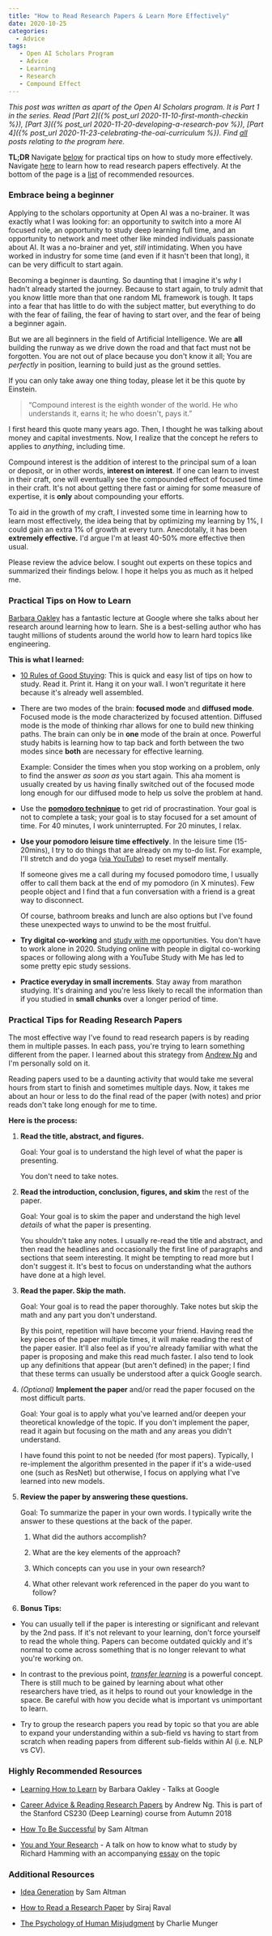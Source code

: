 ```yaml
---
title: "How to Read Research Papers & Learn More Effectively"
date: 2020-10-25
categories:
  - Advice
tags:
   - Open AI Scholars Program
   - Advice
   - Learning
   - Research
   - Compound Effect
---
```

*This post was written as apart of the Open AI Scholars program. It is Part 1 in the series. Read [Part 2]({% post_url 2020-11-10-first-month-checkin %}), [Part 3]({% post_url 2020-11-20-developing-a-research-pov %}), [Part 4]({% post_url 2020-11-23-celebrating-the-oai-curriculum %}). Find [all](/tags/#open-ai-scholars-program) posts relating to the program here.*

**TL;DR** Navigate [below](#practical-tips-on-how-to-learn) for practical tips on how to study more effectively. Navigate [here](#practical-tips-for-reading-research-papers) to learn how to read research papers effectively. At the bottom of the page is a [list](#highly-recommended-resources) of recommended resources.

### Embrace being a beginner

Applying to the scholars opportunity at Open AI was a no-brainer. It was exactly what I was looking for: an opportunity to switch into a more AI focused role, an opportunity to study deep learning full time, and an opportunity to network and meet other like minded individuals passionate about AI. It was a no-brainer and yet, *still* intimidating. When you have worked in industry for some time (and even if it hasn't been that long), it can be very difficult to start again.

Becoming a beginner is daunting. So daunting that I imagine it's *why* I hadn't already started the journey. Because to start again, to truly admit that you know little more than that one random ML framework is tough. It taps into a fear that has little to do with the subject matter, but everything to do with the fear of failing, the fear of having to start over, and the fear of being a beginner again.

But we are all beginners in the field of Artificial Intelligence. We are **all** building the runway as we drive down the road and that fact must not be forgotten. You are not out of place because you don't know it all; You are *perfectly* in position, learning to build just as the ground settles.

If you can only take away one thing today, please let it be this quote by Einstein.

>“Compound interest is the eighth wonder of the world. He who understands it, earns it; he who doesn't, pays it.”

I first heard this quote many years ago. Then, I thought he was talking about money and capital investments. Now, I realize that the concept he refers to applies to *anything*, including time.

Compound interest is the addition of interest to the principal sum of a loan or deposit, or in other words, **interest on interest**. If one can learn to invest in their craft, one will eventually see the compounded effect of focused time in their craft. It's not about getting there fast or aiming for some measure of expertise, it is **only** about compounding your efforts.

To aid in the growth of my craft, I invested some time in learning how to learn most effectively, the idea being that by optimizing my learning by 1%, I could gain an extra 1% of growth at every turn. Anecdotally, it has been **extremely effective.** I'd argue I'm at least 40-50% more effective then usual.

Please review the advice below. I sought out experts on these topics and summarized their findings below. I hope it helps you as much as it helped me.

### Practical Tips on How to Learn

[Barbara Oakley](https://www.youtube.com/watch?v=vd2dtkMINIw&ab_channel=TalksatGoogle) has a fantastic lecture at Google where she talks about her research around learning how to learn. She is a best-selling author who has taught millions of students around the world how to learn hard topics like engineering.

**This is what I learned:**

- [10 Rules of Good Stuying](http://www.math.toronto.edu/nhoell/10rules-of-studying.pdf): This is quick and easy list of tips on how to study. Read it. Print it. Hang it on your wall. I won't reguritate it here because it's already well assembled.

- There are two modes of the brain: **focused mode** and **diffused mode**. Focused mode is the mode characterized by focused attention. Diffused mode is the mode of thinking rhar allows for one to build new thinking paths. The brain can only be in **one** mode of the brain at once. Powerful study habits is learning how to tap back and forth between the two modes since **both** are necessary for effective learning.
  
    Example: Consider the times when you stop working on a problem, only to find the answer *as soon as* you start again. This aha moment is usually created by us having finally switched out of the focused mode long enough for our diffused mode to help us solve the problem at hand.

- Use the **[pomodoro technique](https://todoist.com/productivity-methods/pomodoro-technique)** to get rid of procrastination. Your goal is not to complete a task; your goal is to stay focused for a set amount of time. For 40 minutes, I work uninterrupted. For 20 minutes, I relax.

- **Use your pomodoro leisure time effectively**. In the leisure time (15-20mins), I try to do things that are already on my to-do list. For example, I'll stretch and do yoga ([via YouTube](https://www.youtube.com/watch?v=Yzm3fA2HhkQ&t=361s&ab_channel=YogaWithAdriene)) to reset myself mentally.

    If someone gives me a call during my focused pomodoro time, I usually offer to call them back at the end of my pomodoro (in X minutes). Few people object and I find that a fun conversation with a friend is a great way to disconnect.

    Of course, bathroom breaks and lunch are also options but I've found these unexpected ways to unwind to be the most fruitful.

- **Try digital co-working** and [study with me](https://www.youtube.com/watch?v=V9JKThFZmio&ab_channel=MDprospect) opportunities. You don't have to work alone in 2020. Studying online with people in digital co-working spaces or following along with a YouTube Study with Me has led to some pretty epic study sessions.

- **Practice everyday in small increments**. Stay away from marathon studying. It's draining and you're less likely to recall the information than if you studied in **small chunks** over a longer period of time.

### Practical Tips for Reading Research Papers

The most effective way I've found to read research papers is by reading them in multiple passes. In each pass, you're trying to learn something different from the paper. I learned about this strategy from [Andrew Ng](https://www.youtube.com/watch?v=733m6qBH-jI&ab_channel=stanfordonline) and I'm personally sold on it.

Reading papers used to be a daunting activity that would take me several hours from start to finish and sometimes multiple days. Now, it takes me about an hour or less to do the final read of the paper (with notes) and prior reads don't take long enough for me to time.

**Here is the process:**

1. **Read the title, abstract, and figures.**

    Goal: Your goal is to understand the high level of what the paper is presenting.

    You don't need to take notes.

2. **Read the introduction, conclusion, figures, and skim** the rest of the paper.

    Goal: Your goal is to skim the paper and understand the high level *details* of what the paper is presenting.

    You shouldn't take any notes. I usually re-read the title and abstract, and then read the headlines and occasionally the first line of paragraphs and sections that seem interesting. It might be tempting to read more but I don't suggest it. It's best to focus on understanding what the authors have done at a high level.

3. **Read the paper. Skip the math.**

    Goal: Your goal is to read the paper thoroughly. Take notes but skip the math and any part you don't understand.

    By this point, repetition will have become your friend. Having read the key pieces of the paper multiple times, it will make reading the rest of the paper easier. It'll also feel as if you're already familiar with what the paper is proposing and make this read much faster. I also tend to look up any definitions that appear (but aren't defined) in the paper; I find that these terms can usually be understood after a quick Google search.

4. *(Optional)* **Implement the paper** and/or read the paper focused on the most difficult parts.

    Goal: Your goal is to apply what you've learned and/or deepen your theoretical knowledge of the topic. If you don't implement the paper, read it again but focusing on the math and any areas you didn't understand.

    I have found this point to not be needed (for most papers). Typically, I re-implement the algorithm presented in the paper if it's a wide-used one (such as ResNet) but otherwise, I focus on applying what I've learned into new models.

5. **Review the paper by answering these questions.**

    Goal: To summarize the paper in your own words. I typically write the answer to these questions at the back of the paper.

    1. What did the authors accomplish?

    2. What are the key elements of the approach?

    3. Which concepts can you use in your own research?

    4. What other relevant work referenced in the paper do you want to follow?

6. **Bonus Tips:**

- You can usually tell if the paper is interesting or significant and relevant by the 2nd pass. If it's not relevant to your learning, don't force yourself to read the whole thing. Papers can become outdated quickly and it's normal to come across something that is no longer relevant to what you're working on.

- In contrast to the previous point, *[transfer learning](https://machinelearningmastery.com/transfer-learning-for-deep-learning/)* is a powerful concept. There is still much to be gained by learning about what other researchers have tried, as it helps to round out your knowledge in the space. Be careful with how you decide what is important vs unimportant to learn.

- Try to group the research papers you read by topic so that you are able to expand your understanding within a sub-field vs having to start from scratch when reading papers from different sub-fields within AI (i.e. NLP vs CV).

### Highly Recommended Resources

- [Learning How to Learn](https://www.youtube.com/watch?v=vd2dtkMINIw&ab_channel=TalksatGoogle) by Barbara Oakley - Talks at Google

- [Career Advice & Reading Research Papers](https://www.youtube.com/watch?v=733m6qBH-jI&ab_channel=stanfordonline) by Andrew Ng. This is part of the Stanford CS230 (Deep Learning) course from Autumn 2018

- [How To Be Successful](https://blog.samaltman.com/how-to-be-successful) by Sam Altman

- [You and Your Research](https://www.youtube.com/watch?v=a1zDuOPkMSw&ab_channel=securitylectures) - A talk on how to know what to study by Richard Hamming with an accompanying [essay](https://www.cs.utexas.edu/users/dahlin/bookshelf/hamming.html) on the topic

### Additional Resources

- [Idea Generation](https://blog.samaltman.com/idea-generation) by Sam Altman

- [How to Read a Research Paper](https://www.youtube.com/watch?v=SHTOI0KtZnU&ab_channel=SirajRaval) by Siraj Raval

- [The Psychology of Human Misjudgment](https://fs.blog/great-talks/psychology-human-misjudgment/) by Charlie Munger
